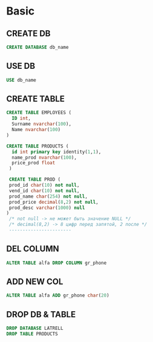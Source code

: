 # Basic

## CREATE DB

```sql
CREATE DATABASE db_name
```

## USE DB

```sql
USE db_name
```

## CREATE TABLE

```sql
CREATE TABLE EMPLOYEES (
  ID int,
  Surname nvarchar(100),
  Name nvarchar(100)
)

CREATE TABLE PRODUCTS (
  id int primary key identity(1,1),
  name_prod nvarchar(100),
  price_prod float
 )

 CREATE TABLE PROD (
 prod_id char(10) not null,
 vend_id char(10) not null,
 prod_name char(254) not null,
 prod_price decimal(8,2) not null,
 prod_desc varchar(1000) null
)
 /* not null -> не может быть значение NULL */
 /* decimal(8,2) -> 8 цифр перед запятой, 2 после */
 -----------------------
 ```

## DEL COLUMN

```sql
ALTER TABLE alfa DROP COLUMN gr_phone
```

## ADD NEW COL

```sql
ALTER TABLE alfa ADD gr_phone char(20)
```

## DROP DB & TABLE

```sql
DROP DATABASE LATRELL
DROP TABLE PRODUCTS
```

